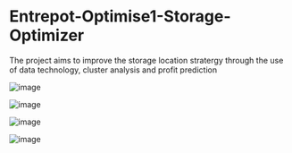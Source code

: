 # Entrepot-Optimise1-Storage-Optimizer
The project aims to improve the storage location stratergy through the use of data technology, cluster analysis and profit prediction

![image](https://user-images.githubusercontent.com/61368694/128066218-76b617dd-e0e6-4a17-bb4a-c0a77329afd0.png)


![image](https://user-images.githubusercontent.com/61368694/128066624-b4c31c07-0015-4900-8ebd-51b87928794e.png)


![image](https://user-images.githubusercontent.com/61368694/128066435-b05e2674-4fe7-462d-bcfb-1d68c0de8b67.png)


![image](https://user-images.githubusercontent.com/61368694/128065757-88187340-b596-4ad3-a0e6-3b00a77dbf48.png)


